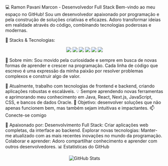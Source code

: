 💻 Ramon Pavani Marcon - Desenvolvedor Full Stack
Bem-vindo ao meu espaço no GitHub! Sou um desenvolvedor apaixonado por programação e pela construção de soluções criativas e eficazes. Adoro transformar ideias em realidade através do código, combinando tecnologias poderosas e modernas.

🚀 Stacks & Tecnologias:
<p align="center"> <img src="https://img.shields.io/badge/Java-%23ED8B00.svg?style=for-the-badge&logo=java&logoColor=white" /> <img src="https://img.shields.io/badge/React-%2320232a.svg?style=for-the-badge&logo=react&logoColor=%2361DAFB" /> <img src="https://img.shields.io/badge/Next.js-%23000000.svg?style=for-the-badge&logo=nextdotjs&logoColor=white" /> <img src="https://img.shields.io/badge/CSS3-%231572B6.svg?style=for-the-badge&logo=css3&logoColor=white" /> <img src="https://img.shields.io/badge/JavaScript-%23323330.svg?style=for-the-badge&logo=javascript&logoColor=%23F7DF1E" /> <img src="https://img.shields.io/badge/OracleDB-%23F80000.svg?style=for-the-badge&logo=oracle&logoColor=white" /> </p>
🌟 Sobre mim:
Sou movido pela curiosidade e sempre em busca de novas formas de aprender e crescer na programação. Cada linha de código que escrevo é uma expressão da minha paixão por resolver problemas complexos e construir algo de valor.

🔭 Atualmente, trabalho com tecnologias de frontend e backend, criando aplicações robustas e escaláveis.
💡 Sempre aprendendo novas ferramentas e aprimorando meu conhecimento em Java, React, Next.js, JavaScript, CSS, e bancos de dados Oracle.
🎯 Objetivo: desenvolver soluções que não apenas funcionem bem, mas também sejam intuitivas e impactantes.
📫 Conecte-se comigo


🌱 Apaixonado por:
Desenvolvimento Full Stack: Criar aplicações web completas, da interface ao backend.
Explorar novas tecnologias: Manter-me atualizado com as mais recentes inovações no mundo da programação.
Colaborar e aprender: Adoro compartilhar conhecimento e aprender com outros desenvolvedores.
📊 Estatísticas do GitHub
<p align="center"> <img src="https://github-readme-stats.vercel.app/api?username=ramonpavani1&show_icons=true&theme=radical" alt="GitHub Stats" /> </p>

